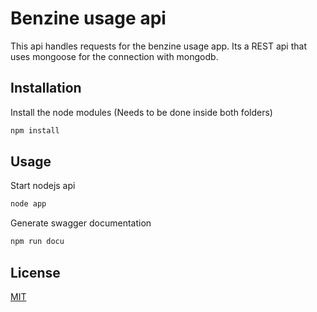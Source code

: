 # Benzine usage api
This api handles requests for the benzine usage app.
Its a REST api that uses mongoose for the connection with mongodb.

## Installation

Install the node modules (Needs to be done inside both folders)
```bash
npm install
```

## Usage

Start nodejs api
```bash
node app
```

Generate swagger documentation
```bash
npm run docu
```

## License
[MIT](https://choosealicense.com/licenses/mit/)